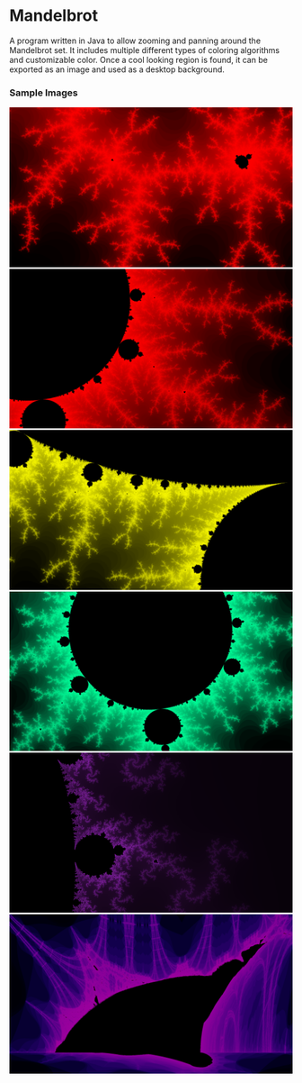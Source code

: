 # Mandelbrot
A program written in Java to allow zooming and panning around the Mandelbrot set. 
It includes multiple different types of coloring algorithms and customizable color. 
Once a cool looking region is found, it can be exported as an image and used as a desktop background.

### Sample Images
<!--
<img src="MandelbrotBackgroundCreator/sample_images/mandelbrot_original.png" alt="drawing" width="400"/>
<img src="MandelbrotBackgroundCreator/sample_images/mandelbrots.png" alt="drawing" width="400"/>
<img src="MandelbrotBackgroundCreator/sample_images/mandelbrot_normalized.png" alt="drawing" width="400"/>
<img src="MandelbrotBackgroundCreator/sample_images/mandelbrot6.png" alt="drawing" width="400"/>
--->

<img src="sample_images/generated/Mandelbrot6.png" alt="drawing" width="600"/>
<img src="sample_images/generated/Mandelbrot7.png" alt="drawing" width="600"/>
<img src="sample_images/generated/Mandelbrot8.png" alt="drawing" width="600"/>
<img src="sample_images/generated/Mandelbrot9.png" alt="drawing" width="600"/>
<img src="sample_images/generated/Mandelbrot10.png" alt="drawing" width="600"/>
<img src="sample_images/generated/BurningShip2.png" alt="drawing" width="600"/>
